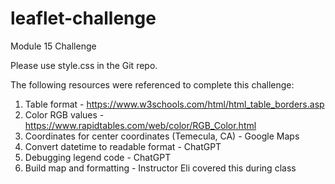# leaflet-challenge
Module 15 Challenge

Please use style.css in the Git repo.

The following resources were referenced to complete this challenge:

1. Table format - https://www.w3schools.com/html/html_table_borders.asp
2. Color RGB values - https://www.rapidtables.com/web/color/RGB_Color.html
3. Coordinates for center coordinates (Temecula, CA) - Google Maps
4. Convert datetime to readable format - ChatGPT
5. Debugging legend code - ChatGPT
6. Build map and formatting - Instructor Eli covered this during class